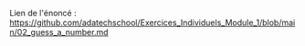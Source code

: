 Lien de l'énoncé :
https://github.com/adatechschool/Exercices_Individuels_Module_1/blob/main/02_guess_a_number.md